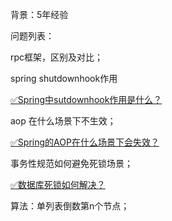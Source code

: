 背景：5年经验



问题列表：



rpc框架，区别及对比；



spring shutdownhook作用



[✅Spring中sutdownhook作用是什么？](https://www.yuque.com/hollis666/qyhor6/yhm4uefb73v8iezg)



aop 在什么场景下不生效；



[✅Spring的AOP在什么场景下会失效？](https://www.yuque.com/hollis666/qyhor6/qogczxzhispgvw96)



事务性规范如何避免死锁场景；

[✅数据库死锁如何解决？](https://www.yuque.com/hollis666/qyhor6/ut71vg)



算法：单列表倒数第n个节点；

